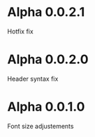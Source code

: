 # Alpha 0.0.2.1
Hotfix fix

# Alpha 0.0.2.0
Header syntax fix

# Alpha 0.0.1.0
Font size adjustements